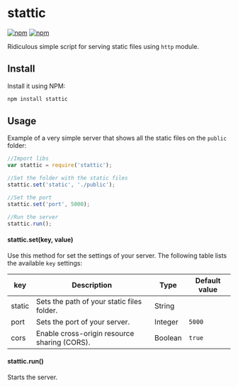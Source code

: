 # stattic

[![npm](https://img.shields.io/npm/v/stattic.svg?style=flat-square)](https://www.npmjs.com/package/stattic)
[![npm](https://img.shields.io/npm/dt/stattic.svg?style=flat-square)](https://www.npmjs.com/package/stattic)

Ridiculous simple script for serving static files using `http` module.


## Install

Install it using NPM:

```sh
npm install stattic
```

## Usage

Example of a very simple server that shows all the static files on the `public` folder:

```javascript
//Import libs
var stattic = require('stattic');

//Set the folder with the static files
stattic.set('static', './public');

//Set the port
stattic.set('port', 5000);

//Run the server
stattic.run();
```

#### stattic.set(key, value)

Use this method for set the settings of your server. The following table lists the available `key` settings:

| key | Description | Type | Default value |
|-----|-------------|------|---------------|
| static | Sets the path of your static files folder. | String | |
| port | Sets the port of your server. | Integer | `5000` |
| cors | Enable cross-origin resource sharing (CORS). | Boolean | `true` |


#### stattic.run()

Starts the server.
